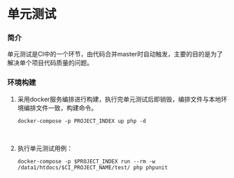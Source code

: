 # 单元测试

### 简介

单元测试是CI中的一个环节，由代码合并master时自动触发，主要的目的是为了解决单个项目代码质量的问题。

### 环境构建

1. 采用docker服务编排进行构建，执行完单元测试后即销毁，编排文件与本地环境编排文件一致，构建命令。

   ```shell
   docker-compose -p PROJECT_INDEX up php -d
   ```

   ​

2. 执行单元测试用例：

   ```shell
   docker-compose -p $PROJECT_INDEX run --rm -w /data1/htdocs/$CI_PROJECT_NAME/test/ php phpunit
   ```

